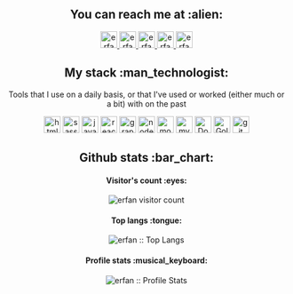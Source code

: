 <h2 align="center">You can reach me at :alien:</h2>

<p align="center">
  <a href="https://www.linkedin.com/in/erfan-hanifezade-07239b201/">
    <img src="https://www.vectorlogo.zone/logos/linkedin/linkedin-icon.svg" alt="erfan linkdin profile" height="30" width="30">
  </a>

  <a href="https://twitter.com/erfan_6789">
    <img src="https://www.vectorlogo.zone/logos/twitter/twitter-icon.svg" 
    alt="erfan twitter profile" height="30" width="30">
  </a>

  <a href="https://t.me/Erfan_Hanifezade">
    <img src="https://www.vectorlogo.zone/logos/telegram/telegram-icon.svg" 
    alt="erfan telegram profile" height="30" width="30">
  </a>
  
  <a href="https://gitlab.com/Erfanhanifezade">
    <img src="https://www.vectorlogo.zone/logos/gitlab/gitlab-icon.svg" alt="erfan GitLab Profile" height="30" width="30">
  </a>
  
  <a href="https://www.instagram.com/erfan_hanifezadee/">
    <img src="https://www.vectorlogo.zone/logos/instagram/instagram-icon.svg" alt="erfan Instagram Profile" height="30" width="30">
  </a>
</p>

<h2 align="center">My stack :man_technologist:</h2>

<p align="center">Tools that I use on a daily basis, or that I've used or worked (either much or a bit) with on the past</p>
<p align="center">
  <img src="https://www.vectorlogo.zone/logos/w3_html5/w3_html5-icon.svg" alt="html5" height="30" width="30">

  <img src="https://www.vectorlogo.zone/logos/sass-lang/sass-lang-icon.svg" alt="sass" height="30" width="30">

  <img src="https://www.vectorlogo.zone/logos/javascript/javascript-icon.svg" alt="javascript" height="30" width="30">

  <img src="https://www.vectorlogo.zone/logos/reactjs/reactjs-icon.svg" alt="reactjs" height="30" width="30">

  <img src="https://www.vectorlogo.zone/logos/graphql/graphql-icon.svg" alt="graphQL" height="30" width="30">

  <img src="https://www.vectorlogo.zone/logos/nodejs/nodejs-icon.svg" alt="nodejs" height="30" width="30">

  <img src="https://www.vectorlogo.zone/logos/mongodb/mongodb-icon.svg" alt="mongoDB" height="30" width="30">

  <img src="https://www.vectorlogo.zone/logos/mysql/mysql-icon.svg" alt="mySql" height="30" width="30">

  <img src="https://www.vectorlogo.zone/logos/docker/docker-icon.svg" alt="Docker" height="30" width="30">

  <img src="https://www.vectorlogo.zone/logos/golang/golang-icon.svg" alt="Golang" height="30" width="30">

  <img src="https://www.vectorlogo.zone/logos/git-scm/git-scm-icon.svg" alt="git" height="30" width="30">
</p>

<h2 align="center">Github stats :bar_chart:</h2>

<h4 align="center">Visitor's count :eyes:</h4>

<p align="center"><img src="https://profile-counter.glitch.me/{ErfiDev}/count.svg" alt="erfan visitor count" /></p>

<h4 align="center">Top langs :tongue:</h4>

<p align="center"><img src="https://github-readme-stats.vercel.app/api/top-langs/?username=ErfiDev&langs_count=10&theme=flat&layout=compact" alt="erfan :: Top Langs" /></p>

<h4 align="center">Profile stats :musical_keyboard:</h4>

<p align="center"><img src="https://github-readme-stats.vercel.app/api?username=ErfiDev" alt="erfan :: Profile Stats" /></p>
